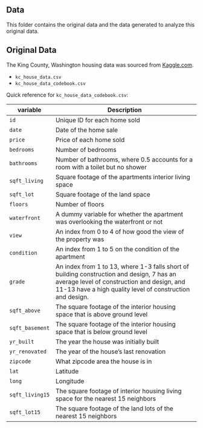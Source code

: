 ## Data

This folder contains the original data and the data generated to analyze this original data.


## Original Data

The King County, Washington housing data was sourced from [Kaggle.com](https://www.kaggle.com/datasets/harlfoxem/housesalesprediction/data).

- `kc_house_data.csv`
- `kc_house_data_codebook.csv`

Quick reference for `kc_house_data_codebook.csv`:

| variable      | Description                                            |
|---------------|--------------------------------------------------------|
|`id`           |Unique ID for each home sold                            |
|`date`| Date of the home sale|
|`price`| Price of each home sold|
|`bedrooms`| Number of bedrooms|
|`bathrooms`| Number of bathrooms, where 0.5 accounts for a room with a toilet but no shower|
|`sqft_living`| Square footage of the apartments interior living space|
|`sqft_lot`| Square footage of the land space|
|`floors`| Number of floors|
|`waterfront`| A dummy variable for whether the apartment was overlooking the waterfront or not|
|`view`| An index from 0 to 4 of how good the view of the property was|
|`condition`| An index from 1 to 5 on the condition of the apartment|
|`grade`| An index from 1 to 13, where 1-3 falls short of building construction and design, 7 has an average level of construction and design, and 11-13 have a high quality level of construction and design.|
|`sqft_above`| The square footage of the interior housing space that is above ground level|
|`sqft_basement`| The square footage of the interior housing space that is below ground level|
|`yr_built`| The year the house was initially built|
|`yr_renovated`| The year of the house’s last renovation|
|`zipcode`| What zipcode area the house is in|
|`lat`| Latitude|
|`long`| Longitude|
|`sqft_living15`| The square footage of interior housing living space for the nearest 15 neighbors|
|`sqft_lot15`| The square footage of the land lots of the nearest 15 neighbors|

